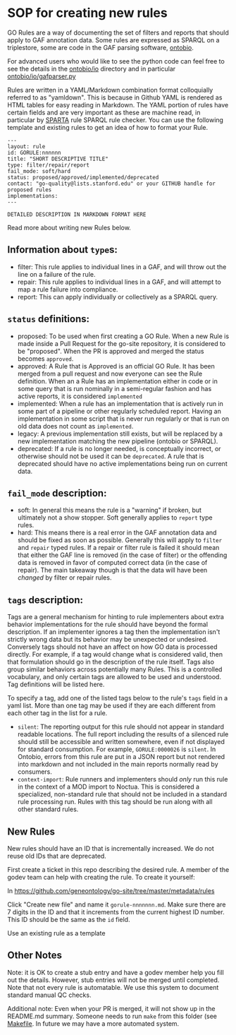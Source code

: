 # SOP for creating new rules
GO Rules are a way of documenting the set of filters and reports that should apply
to GAF annotation data. Some rules are expressed as SPARQL on a triplestore, some
are code in the GAF parsing software, [ontobio](https://github.com/biolink/ontobio).

For advanced users who would like to see the python code can feel free to see the details
in the [ontobio/io](https://github.com/biolink/ontobio/tree/master/ontobio/io) directory
and in particular [ontobio/io/gafparser.py](https://github.com/biolink/ontobio/tree/master/ontobio/io/gafparser.py)

Rules are written in a YAML/Markdown combination format colloquially referred to as "yamldown".
This is because in Github YAML is rendered as HTML tables for easy reading in Markdown. The YAML
portion of rules have certain fields and are very important as these are machine read,
in particular by [SPARTA](https://github.com/geneontology/go-site/tree/master/graphstore/rule-runner)
rule SPARQL rule checker. You can use the following template and existing rules to get an idea of
how to format your Rule.

```
---
layout: rule
id: GORULE:nnnnnn
title: "SHORT DESCRIPTIVE TITLE"
type: filter/repair/report
fail_mode: soft/hard
status: proposed/approved/implemented/deprecated
contact: "go-quality@lists.stanford.edu" or your GITHUB handle for proposed rules
implementations:
---

DETAILED DESCRIPTION IN MARKDOWN FORMAT HERE

```

Read more about writing new Rules below.

## Information about `type`s:
- filter: This rule applies to individual lines in a GAF, and will throw out the line on a failure of the rule.
- repair: This rule applies to individual lines in a GAF, and will attempt to map a rule failure into compliance.
- report: This can apply individually or collectively as a SPARQL query.

## `status` definitions:
- proposed: To be used when first creating a GO Rule. When a new Rule is made inside a Pull Request
    for the go-site repository, it is considered to be "proposed". When the PR is approved and merged
    the status becomes `approved`.
- approved: A Rule that is Approved is an official GO Rule. It has been merged from
    a pull request and now everyone can see the Rule definition. When an a Rule has an implementation either in code
    or in some query that is run nominally in a semi-regular fashion and has active reports, it is considered `implemented`
- implemented: When a rule has an implementation that is actively run in some part of
    a pipeline or other regularly scheduled report. Having an implementation in some script
    that is never run regularly or that is run on old data does not count as `implemented`.
- legacy: A previous implementation still exists, but will be replaced by a new implementation matching the new pipeline (ontobio or SPARQL).    
- deprecated: If a rule is no longer needed, is conceptually incorrect, or otherwise should not be used
    it can be `deprecated`. A rule that is deprecated should have no active implementations being
    run on current data.

## `fail_mode` description:
- soft: In general this means the rule is a "warning" if broken, but ultimately not a show stopper.
    Soft generally applies to `report` type rules.
- hard: This means there is a real error in the GAF annotation data and should be fixed as soon as possible.
    Generally this will apply to `filter` and `repair` typed rules. If a repair or filter rule is failed it
    should mean that either the GAF line is removed (in the case of filter) or the offending data is removed
    in favor of computed correct data (in the case of repair). The main takeaway though is that the data will
    have been _changed_ by filter or repair rules.

## `tags` description:
Tags are a general mechanism for hinting to rule implementers about extra behavior implementations for the rule
should have beyond the formal description. If an implementer ignores a tag then the implementation isn't strictly
wrong data but its behavior may be unexpected or undesired. Conversely tags should not have an affect on how GO data
is processed directly. For example, if a tag would change what is considered valid, then that formulation should go
in the description of the rule itself. Tags also group similar behaviors across potentially many Rules.  This is a
controlled vocabulary, and only certain tags are allowed to be used and understood. Tag definitions will be listed here.

To specify a tag, add one of the listed tags below to the rule's `tags` field in a yaml list. More than one tag may be
used if they are each different from each other tag in the list for a rule.

- `silent`: The reporting output for this rule should not appear in standard readable locations. The full report including
the results of a silenced rule should still be accessible and written somewhere, even if not displayed for standard
consumption. For example, `GORULE:0000026` is `silent`. In Ontobio, errors from this rule are put in a JSON report but
not rendered into markdown and not included in the main reports normally read by consumers.
- `context-import`: Rule runners and implementers should _only_ run this rule in the context of a MOD import to Noctua. This is
considered a specialized, non-standard rule that should not be included in a standard rule processing run. Rules with
this tag should be run along with all other standard rules.

## New Rules
New rules should have an ID that is incrementally increased. We do not reuse old IDs that
are deprecated.

First create a ticket in this repo describing the desired rule. A
member of the godev team can help with creating the rule. To create it yourself:

In https://github.com/geneontology/go-site/tree/master/metadata/rules

Click "Create new file" and name it `gorule-nnnnnnn.md`. Make sure there are 7 digits in the ID and that it increments
from the current highest ID number. This ID should be the same as the `id` field.

Use an existing rule as a template

## Other Notes
Note: it is OK to create a stub entry and have a godev member help you
fill out the details. However, stub entries will not be merged until
completed. Note that not every rule is automatable. We use this system to document standard
manual QC checks.

Additional note: Even when your PR is merged, it will not show up in
the README.md summary. Someone needs to run `make` from this folder
(see [Makefile](Makefile). In future we may have a more automated
system.
